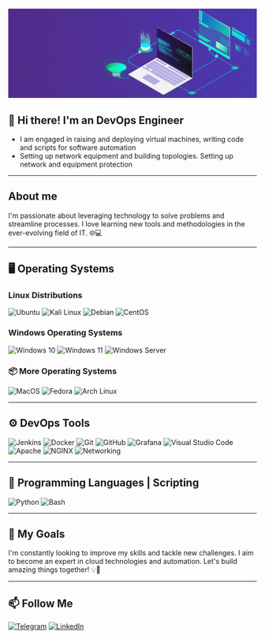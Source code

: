 ![Header](https://github.com/ATwoit/ATwoit/blob/main/assets/header_gif.gif)

## 👋 Hi there! I'm an DevOps Engineer 

- I am engaged in raising and deploying virtual machines, writing code and scripts for software automation
- Setting up network equipment and building topologies. Setting up network and equipment protection

---

## About me
I'm passionate about leveraging technology to solve problems and streamline processes. I love learning new tools and methodologies in the ever-evolving field of IT. 🌐💻

---

## 🖥️ Operating Systems

### Linux Distributions

 ![Ubuntu](https://img.shields.io/badge/-Ubuntu-E95420?style=for-the-badge&logo=Ubuntu&logoColor=FEFEFE)
 ![Kali Linux](https://img.shields.io/badge/-Kali_Linux-557C94?style=for-the-badge&logo=Kali-Linux&logoColor=white)
 ![Debian](https://img.shields.io/badge/-Debian-A81D33?style=for-the-badge&logo=Debian&logoColor=white)
 ![CentOS](https://img.shields.io/badge/-CentOS-262577?style=for-the-badge&logo=CentOS&logoColor=white)

### Windows Operating Systems
 
 ![Windows 10](https://img.shields.io/badge/-Windows%2010-0078D6?style=for-the-badge&logo=windows&logoColor=FEFEFE) 
 ![Windows 11](https://img.shields.io/badge/-Windows%2011-0078D6?style=for-the-badge&logo=windows&logoColor=FEFEFE) 
 ![Windows Server](https://img.shields.io/badge/-Windows%20Server-0078D6?style=for-the-badge&logo=windows&logoColor=FEFEFE)

### 📦 More Operating Systems
![MacOS](https://img.shields.io/badge/-macOS-000000?style=for-the-badge&logo=apple&logoColor=white)
 ![Fedora](https://img.shields.io/badge/-Fedora-294172?style=for-the-badge&logo=Fedora&logoColor=white)
 ![Arch Linux](https://img.shields.io/badge/-Arch%20Linux-1793D1?style=for-the-badge&logo=Arch-Linux&logoColor=white)

---

## ⚙️ DevOps Tools
![Jenkins](https://img.shields.io/badge/-Jenkins-D24939?style=for-the-badge&logo=Jenkins&logoColor=FEFEFE)
![Docker](https://img.shields.io/badge/-Docker-2496ED?style=for-the-badge&logo=Docker&logoColor=FEFEFE)
![Git](https://img.shields.io/badge/-Git-E95437?style=for-the-badge&logo=Git&logoColor=FEFEFE)
![GitHub](https://img.shields.io/badge/-GitHub-2A3B83?style=for-the-badge&logo=GitHub&logoColor=080808)
![Grafana](https://img.shields.io/badge/-Grafana-F46800?style=for-the-badge&logo=Grafana&logoColor=FEFEFE)
![Visual Studio Code](https://img.shields.io/badge/-Visual_Studio_Code-007ACC?style=for-the-badge&logo=Visual-Studio-Code&logoColor=FEFEFE)
![Apache](https://img.shields.io/badge/-Apache-D22128?style=for-the-badge&logo=Apache&logoColor=FEFEFE)
![NGINX](https://img.shields.io/badge/-NGINX-009639?style=for-the-badge&logo=NGINX&logoColor=FEFEFE)
![Networking](https://img.shields.io/badge/-Networking-0078D6?style=for-the-badge&logo=Network-Manager&logoColor=FEFEFE)

---

## 🐍 Programming Languages | Scripting
![Python](https://img.shields.io/badge/-Python-3776AB?style=for-the-badge&logo=Python&logoColor=FEFEFE)
![Bash](https://img.shields.io/badge/-Bash-4EAA25?style=for-the-badge&logo=GNU-Bash&logoColor=FEFEFE)

---

## 🚀 My Goals
I'm constantly looking to improve my skills and tackle new challenges. I aim to become an expert in cloud technologies and automation. Let's build amazing things together! 💡🤝

---

## 📫 Follow Me
[![Telegram](https://img.shields.io/badge/-Telegram-2CA5E0?style=for-the-badge&logo=telegram&logoColor=white)](https://t.me/Cavadov_S)
[![LinkedIn](https://img.shields.io/badge/-LinkedIn-0077B5?style=for-the-badge&logo=linkedin&logoColor=white)](https://www.linkedin.com/in/seyfulla-javadov-36206330a?lipi=urn%3Ali%3Apage%3Ad_flagship3_profile_view_base_contact_details%3BYuI6fODwTi%2BGgcPYIH4uaw%3D%3D)

